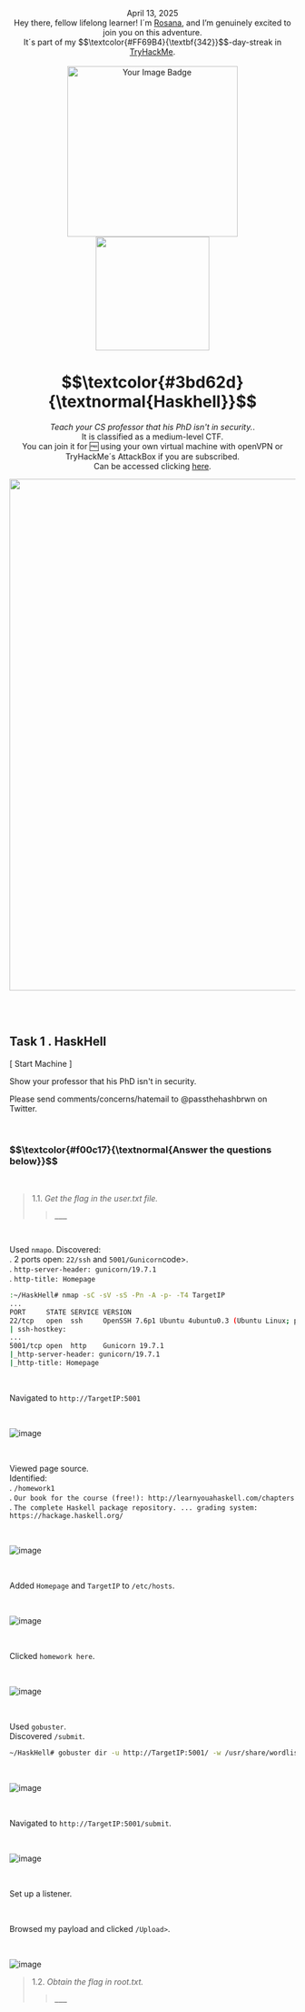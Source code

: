 <p align="center">April 13, 2025<br>
Hey there, fellow lifelong learner! I´m <a href="https://www.linkedin.com/in/rosanafssantos/">Rosana</a>, and I’m genuinely excited to join you on this adventure.<br>
It´s part of my $$\textcolor{#FF69B4}{\textbf{342}}$$-day-streak in  <a href="https://tryhackme.com">TryHackMe</a>.<br><br>
<img width="300px" src="" alt="Your Image Badge"><br>
<img width="200px" src="https://github.com/user-attachments/assets/962ae40d-abca-4ea0-9255-663cad56a1a5"></p>
<h1 align="center"> $$\textcolor{#3bd62d}{\textnormal{Haskhell}}$$</h1>
<p align="center"><em>Teach your CS professor that his PhD isn't in security.</em>.<br>
 It is classified as a medium-level CTF.<br>
You can join it for 🆓 using your own virtual machine with openVPN or TryHackMe´s AttackBox if you are subscribed.<br>
Can be accessed clicking  <a href="https://tryhackme.com/room/haskhell">here</a>.</p>

<p align="center"> <img width="900px" src=""> </p>


<br>
<br>

<h2>Task 1 . HaskHell </h2>

<p>[  Start Machine  ]</p>

<p>Show your professor that his PhD isn't in security.<br>

Please send comments/concerns/hatemail to @passthehashbrwn on Twitter.</p>

<br>

<h3 align="left"> $$\textcolor{#f00c17}{\textnormal{Answer the questions below}}$$ </h3>

<br>

> 1.1. <em>Get the flag in the user.txt file.</em><br><a id='1.1'></a>
>> <strong><code>___</code></strong><br>
<p></p>

<br>


<p>Used <code>nmapo</code>.  Discovered:<br>
.  2 ports open:  <code>22/ssh</code> and <code>5001/Gunicorn</code>code>.<br>
.  <code>http-server-header: gunicorn/19.7.1</code></br>
.  <code>http-title: Homepage</code></p>


```bash
:~/HaskHell# nmap -sC -sV -sS -Pn -A -p- -T4 TargetIP
...
PORT     STATE SERVICE VERSION
22/tcp   open  ssh     OpenSSH 7.6p1 Ubuntu 4ubuntu0.3 (Ubuntu Linux; protocol 2.0)
| ssh-hostkey: 
...
5001/tcp open  http    Gunicorn 19.7.1
|_http-server-header: gunicorn/19.7.1
|_http-title: Homepage
```

<br>

<p>Navigated to <code>http://TargetIP:5001</code></p>

<br>

![image](https://github.com/user-attachments/assets/708e34e1-f698-44b5-a307-8568e07661d6)

<br>

<p>Viewed page source.<br>
Identified:<br>
. <code>/homework1</code><br>
. <code>Our book for the course (free!): http://learnyouahaskell.com/chapters</code><br>
. <code>The complete Haskell package repository. ... grading system: https://hackage.haskell.org/</code></p>

<br>

![image](https://github.com/user-attachments/assets/5f7f31e7-2f3d-43be-ac82-04d84697c2f7)

<br>


<p>Added <code>Homepage</code> and <code>TargetIP</code> to <code>/etc/hosts</code>.</p>

<br>


![image](https://github.com/user-attachments/assets/c8afea6a-d981-44a2-a115-5fbccd5f61a6)

<br>

<p>Clicked <code>homework here</code>.</p>

<br>

![image](https://github.com/user-attachments/assets/0708d00d-fad3-44c4-8d56-8935f5b14e81)


<br>

<p>Used <code>gobuster</code>.<br>
Discovered <code>/submit</code>.</p>

```bash
~/HaskHell# gobuster dir -u http://TargetIP:5001/ -w /usr/share/wordlists/dirb/common.txt
```

<br>

![image](https://github.com/user-attachments/assets/634271ab-2344-4528-b452-80683ee6d185)

<br>

<p>Navigated to <code>http://TargetIP:5001/submit</code>.</p>

<br>

![image](https://github.com/user-attachments/assets/c12cf2fb-810f-4a13-9f63-1b627ce13f02)

<br>

<p>Set up a listener.</p>

<br>

<p>Browsed my payload and clicked <code>/Upload></code>.</p>

<br>

![image](https://github.com/user-attachments/assets/e99dc82a-2489-4f12-a540-f22323e118cb)







> 1.2. <em>Obtain the flag in root.txt.</em><br><a id='1.2'></a>
>> <strong><code>___</code></strong><br>
<p></p>

<br><br>



